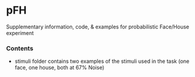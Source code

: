 # pFH
Supplementary information, code, &amp; examples for probabilistic Face/House experiment

### Contents
* stimuli folder contains two examples of the stimuli used in the task (one face, one house, both at 67% Noise)
